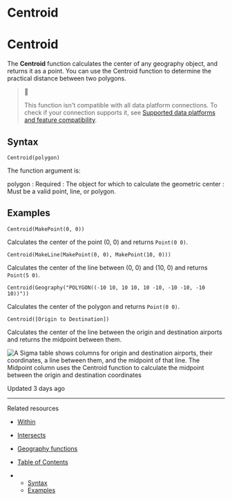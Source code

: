 # Centroid

# Centroid

The **Centroid** function calculates the center of any geography object, and returns it as a point. You can use the Centroid function to determine the practical distance between two polygons.

> 📘
>
> This function isn't compatible with all data platform connections. To check if your connection supports it, see [Supported data platforms and feature compatibility](/docs/region-warehouse-and-feature-support#supported-data-platforms-and-feature-compatibility).

## Syntax

```
Centroid(polygon)
```

The function argument is:

polygon
:   Required
:   The object for which to calculate the geometric center
:   Must be a valid point, line, or polygon.

## Examples

```
Centroid(MakePoint(0, 0))
```

Calculates the center of the point (0, 0) and returns `Point(0 0)`.

```
Centroid(MakeLine(MakePoint(0, 0), MakePoint(10, 0)))
```

Calculates the center of the line between (0, 0) and (10, 0) and returns `Point(5 0)`.

```
Centroid(Geography("POLYGON((-10 10, 10 10, 10 -10, -10 -10, -10 10))"))
```

Calculates the center of the polygon and returns `Point(0 0)`.

```
Centroid([Origin to Destination])
```

Calculates the center of the line between the origin and destination airports and returns the midpoint between them.

![A Sigma table shows columns for origin and destination airports, their coordinates, a line between them, and the midpoint of that line. The Midpoint column uses the Centroid function to calculate the midpoint between the origin and destination coordinates](https://files.readme.io/895f05ce8da06583089d77cae99d3ffe15dbbc5dabf7dccb050653597a887d0d-Flights_with_midpoints.png)

Updated 3 days ago

---

Related resources

* [Within](/docs/within)
* [Intersects](/docs/intersects)
* [Geography functions](/docs/geography-functions)

* [Table of Contents](#)
* + [Syntax](#syntax)
  + [Examples](#examples)